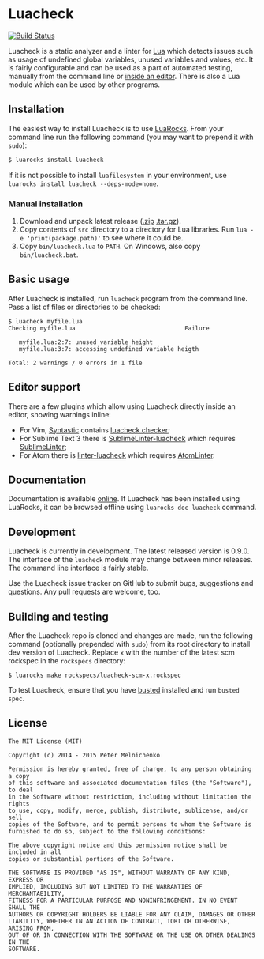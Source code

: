 # Luacheck

[![Build Status](https://travis-ci.org/mpeterv/luacheck.png?branch=master)](https://travis-ci.org/mpeterv/luacheck)

Luacheck is a static analyzer and a linter for [Lua](http://www.lua.org) which detects issues such as usage of undefined global variables, unused variables and values, etc. It is fairly configurable and can be used as a part of automated testing, manually from the command line or [inside an editor](#editor-support). There is also a Lua module which can be used by other programs.

## Installation

The easiest way to install Luacheck is to use [LuaRocks](http://luarocks.org). From your command line run the following command (you may want to prepend it with `sudo`):

```bash
$ luarocks install luacheck
```

If it is not possible to install `luafilesystem` in your environment, use `luarocks install luacheck --deps-mode=none`.

### Manual installation

1. Download and unpack latest release ([.zip](https://github.com/mpeterv/luacheck/archive/0.9.0.zip) [.tar.gz](https://github.com/mpeterv/luacheck/archive/0.9.0.tar.gz)).
2. Copy contents of `src` directory to a directory for Lua libraries. Run `lua -e 'print(package.path)'` to see where it could be.
3. Copy `bin/luacheck.lua` to `PATH`. On Windows, also copy `bin/luacheck.bat`.

## Basic usage

After Luacheck is installed, run `luacheck` program from the command line. Pass a list of files or directories to be checked:

```
$ luacheck myfile.lua
Checking myfile.lua                               Failure

   myfile.lua:2:7: unused variable height
   myfile.lua:3:7: accessing undefined variable heigth

Total: 2 warnings / 0 errors in 1 file
```

## Editor support

There are a few plugins which allow using Luacheck directly inside an editor, showing warnings inline:

* For Vim, [Syntastic](https://github.com/scrooloose/syntastic/) contains [luacheck checker](https://github.com/scrooloose/syntastic/wiki/Lua%3A---luacheck);
* For Sublime Text 3 there is [SublimeLinter-luacheck](https://sublime.wbond.net/packages/SublimeLinter-luacheck) which requires [SublimeLinter](http://sublimelinter.readthedocs.org/en/latest/);
* For Atom there is [linter-luacheck](https://atom.io/packages/linter-luacheck) which requires [AtomLinter](https://github.com/AtomLinter/Linter).

## Documentation

Documentation is available [online](http://luacheck.readthedocs.org). If Luacheck has been installed using LuaRocks, it can be browsed offline using `luarocks doc luacheck` command.

## Development

Luacheck is currently in development. The latest released version is 0.9.0. The interface of the `luacheck` module may change between minor releases. The command line interface is fairly stable.

Use the Luacheck issue tracker on GitHub to submit bugs, suggestions and questions. Any pull requests are welcome, too.

## Building and testing

After the Luacheck repo is cloned and changes are made, run the following command (optionally prepended with `sudo`) from its root directory to install dev version of Luacheck. Replace `x` with the number of the latest scm rockspec in the `rockspecs` directory:

```
$ luarocks make rockspecs/luacheck-scm-x.rockspec
```

To test Luacheck, ensure that you have [busted](http://olivinelabs.com/busted) installed and run `busted spec`.

## License

```
The MIT License (MIT)

Copyright (c) 2014 - 2015 Peter Melnichenko

Permission is hereby granted, free of charge, to any person obtaining a copy
of this software and associated documentation files (the "Software"), to deal
in the Software without restriction, including without limitation the rights
to use, copy, modify, merge, publish, distribute, sublicense, and/or sell
copies of the Software, and to permit persons to whom the Software is
furnished to do so, subject to the following conditions:

The above copyright notice and this permission notice shall be included in all
copies or substantial portions of the Software.

THE SOFTWARE IS PROVIDED "AS IS", WITHOUT WARRANTY OF ANY KIND, EXPRESS OR
IMPLIED, INCLUDING BUT NOT LIMITED TO THE WARRANTIES OF MERCHANTABILITY,
FITNESS FOR A PARTICULAR PURPOSE AND NONINFRINGEMENT. IN NO EVENT SHALL THE
AUTHORS OR COPYRIGHT HOLDERS BE LIABLE FOR ANY CLAIM, DAMAGES OR OTHER
LIABILITY, WHETHER IN AN ACTION OF CONTRACT, TORT OR OTHERWISE, ARISING FROM,
OUT OF OR IN CONNECTION WITH THE SOFTWARE OR THE USE OR OTHER DEALINGS IN THE
SOFTWARE.
```
